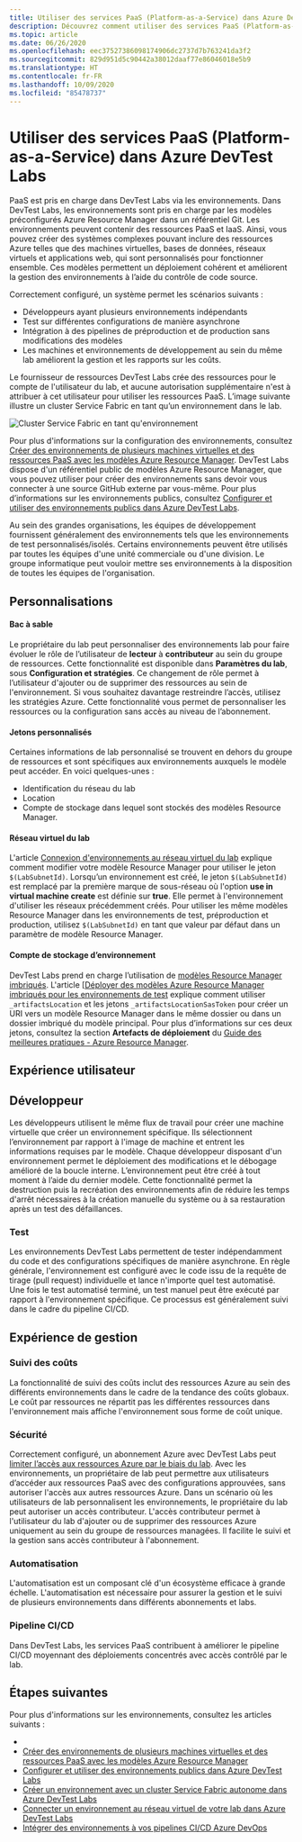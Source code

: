 ```yaml
---
title: Utiliser des services PaaS (Platform-as-a-Service) dans Azure DevTest Labs
description: Découvrez comment utiliser des services PaaS (Platform-as-a-Service) dans Azure DevTest Labs.
ms.topic: article
ms.date: 06/26/2020
ms.openlocfilehash: eec37527386098174906dc2737d7b763241da3f2
ms.sourcegitcommit: 829d951d5c90442a38012daaf77e86046018e5b9
ms.translationtype: HT
ms.contentlocale: fr-FR
ms.lasthandoff: 10/09/2020
ms.locfileid: "85478737"
---
```

# <a name="use-platform-as-a-service-paas-services-in-azure-devtest-labs"></a>Utiliser des services PaaS (Platform-as-a-Service) dans Azure DevTest Labs
PaaS est pris en charge dans DevTest Labs via les environnements. Dans DevTest Labs, les environnements sont pris en charge par les modèles préconfigurés Azure Resource Manager dans un référentiel Git. Les environnements peuvent contenir des ressources PaaS et IaaS. Ainsi, vous pouvez créer des systèmes complexes pouvant inclure des ressources Azure telles que des machines virtuelles, bases de données, réseaux virtuels et applications web, qui sont personnalisés pour fonctionner ensemble. Ces modèles permettent un déploiement cohérent et améliorent la gestion des environnements à l’aide du contrôle de code source. 

Correctement configuré, un système permet les scénarios suivants : 

- Développeurs ayant plusieurs environnements indépendants
- Test sur différentes configurations de manière asynchrone
- Intégration à des pipelines de préproduction et de production sans modifications des modèles
- Les machines et environnements de développement au sein du même lab améliorent la gestion et les rapports sur les coûts.  

Le fournisseur de ressources DevTest Labs crée des ressources pour le compte de l'utilisateur du lab, et aucune autorisation supplémentaire n'est à attribuer à cet utilisateur pour utiliser les ressources PaaS. L’image suivante illustre un cluster Service Fabric en tant qu’un environnement dans le lab.

![Cluster Service Fabric en tant qu'environnement](./media/create-environment-service-fabric-cluster/cluster-created.png)

Pour plus d'informations sur la configuration des environnements, consultez [Créer des environnements de plusieurs machines virtuelles et des ressources PaaS avec les modèles Azure Resource Manager](devtest-lab-create-environment-from-arm.md). DevTest Labs dispose d'un référentiel public de modèles Azure Resource Manager, que vous pouvez utiliser pour créer des environnements sans devoir vous connecter à une source GitHub externe par vous-même. Pour plus d’informations sur les environnements publics, consultez [Configurer et utiliser des environnements publics dans Azure DevTest Labs](devtest-lab-configure-use-public-environments.md).

Au sein des grandes organisations, les équipes de développement fournissent généralement des environnements tels que les environnements de test personnalisés/isolés. Certains environnements peuvent être utilisés par toutes les équipes d'une unité commerciale ou d'une division. Le groupe informatique peut vouloir mettre ses environnements à la disposition de toutes les équipes de l'organisation.  

## <a name="customizations"></a>Personnalisations

#### <a name="sandbox"></a>Bac à sable 
Le propriétaire du lab peut personnaliser des environnements lab pour faire évoluer le rôle de l’utilisateur de **lecteur** à **contributeur** au sein du groupe de ressources. Cette fonctionnalité est disponible dans **Paramètres du lab**, sous **Configuration et stratégies**. Ce changement de rôle permet à l’utilisateur d'ajouter ou de supprimer des ressources au sein de l'environnement. Si vous souhaitez davantage restreindre l’accès, utilisez les stratégies Azure. Cette fonctionnalité vous permet de personnaliser les ressources ou la configuration sans accès au niveau de l’abonnement.

#### <a name="custom-tokens"></a>Jetons personnalisés
Certaines informations de lab personnalisé se trouvent en dehors du groupe de ressources et sont spécifiques aux environnements auxquels le modèle peut accéder. En voici quelques-unes : 

- Identification du réseau du lab
- Location
- Compte de stockage dans lequel sont stockés des modèles Resource Manager. 
 
#### <a name="lab-virtual-network"></a>Réseau virtuel du lab
L'article [Connexion d'environnements au réseau virtuel du lab](connect-environment-lab-virtual-network.md) explique comment modifier votre modèle Resource Manager pour utiliser le jeton `$(LabSubnetId)`. Lorsqu’un environnement est créé, le jeton `$(LabSubnetId)` est remplacé par la première marque de sous-réseau où l'option **use in virtual machine create** est définie sur **true**. Elle permet à l'environnement d'utiliser les réseaux précédemment créés. Pour utiliser les même modèles Resource Manager dans les environnements de test, préproduction et production, utilisez `$(LabSubnetId)` en tant que valeur par défaut dans un paramètre de modèle Resource Manager. 

#### <a name="environment-storage-account"></a>Compte de stockage d’environnement
DevTest Labs prend en charge l’utilisation de [modèles Resource Manager imbriqués](../azure-resource-manager/templates/linked-templates.md). L'article [[Déployer des modèles Azure Resource Manager imbriqués pour les environnements de test](deploy-nested-template-environments.md) explique comment utiliser `_artifactsLocation` et les jetons `_artifactsLocationSasToken` pour créer un URI vers un modèle Resource Manager dans le même dossier ou dans un dossier imbriqué du modèle principal. Pour plus d’informations sur ces deux jetons, consultez la section **Artefacts de déploiement** du [Guide des meilleures pratiques - Azure Resource Manager](https://github.com/Azure/azure-quickstart-templates/blob/master/1-CONTRIBUTION-GUIDE/best-practices.md).

## <a name="user-experience"></a>Expérience utilisateur

## <a name="developer"></a>Développeur
Les développeurs utilisent le même flux de travail pour créer une machine virtuelle que créer un environnement spécifique. Ils sélectionnent l’environnement par rapport à l'image de machine et entrent les informations requises par le modèle. Chaque développeur disposant d'un environnement permet le déploiement des modifications et le débogage amélioré de la boucle interne. L’environnement peut être créé à tout moment à l’aide du dernier modèle.  Cette fonctionnalité permet la destruction puis la recréation des environnements afin de réduire les temps d'arrêt nécessaires à la création manuelle du système ou à sa restauration après un test des défaillances.  

### <a name="testing"></a>Test
Les environnements DevTest Labs permettent de tester indépendamment du code et des configurations spécifiques de manière asynchrone. En règle générale, l'environnement est configuré avec le code issu de la requête de tirage (pull request) individuelle et lance n'importe quel test automatisé. Une fois le test automatisé terminé, un test manuel peut être exécuté par rapport à l'environnement spécifique. Ce processus est généralement suivi dans le cadre du pipeline CI/CD. 

## <a name="management-experience"></a>Expérience de gestion

### <a name="cost-tracking"></a>Suivi des coûts
La fonctionnalité de suivi des coûts inclut des ressources Azure au sein des différents environnements dans le cadre de la tendance des coûts globaux. Le coût par ressources ne répartit pas les différentes ressources dans l'environnement mais affiche l'environnement sous forme de coût unique.

### <a name="security"></a>Sécurité
Correctement configuré, un abonnement Azure avec DevTest Labs peut [limiter l’accès aux ressources Azure par le biais du lab](devtest-lab-add-devtest-user.md). Avec les environnements, un propriétaire de lab peut permettre aux utilisateurs d’accéder aux ressources PaaS avec des configurations approuvées, sans autoriser l'accès aux autres ressources Azure. Dans un scénario où les utilisateurs de lab personnalisent les environnements, le propriétaire du lab peut autoriser un accès contributeur. L'accès contributeur permet à l'utilisateur du lab d'ajouter ou de supprimer des ressources Azure uniquement au sein du groupe de ressources managées. Il facilite le suivi et la gestion sans accès contributeur à l'abonnement.

### <a name="automation"></a>Automatisation
L'automatisation est un composant clé d'un écosystème efficace à grande échelle. L'automatisation est nécessaire pour assurer la gestion et le suivi de plusieurs environnements dans différents abonnements et labs.

### <a name="cicd-pipeline"></a>Pipeline CI/CD
Dans DevTest Labs, les services PaaS contribuent à améliorer le pipeline CI/CD moyennant des déploiements concentrés avec accès contrôlé par le lab.

## <a name="next-steps"></a>Étapes suivantes
Pour plus d'informations sur les environnements, consultez les articles suivants : 

- 
- [Créer des environnements de plusieurs machines virtuelles et des ressources PaaS avec les modèles Azure Resource Manager](devtest-lab-create-environment-from-arm.md)
- [Configurer et utiliser des environnements publics dans Azure DevTest Labs](devtest-lab-configure-use-public-environments.md)
- [Créer un environnement avec un cluster Service Fabric autonome dans Azure DevTest Labs](create-environment-service-fabric-cluster.md)
- [Connecter un environnement au réseau virtuel de votre lab dans Azure DevTest Labs](connect-environment-lab-virtual-network.md)
- [Intégrer des environnements à vos pipelines CI/CD Azure DevOps](integrate-environments-devops-pipeline.md)
 






